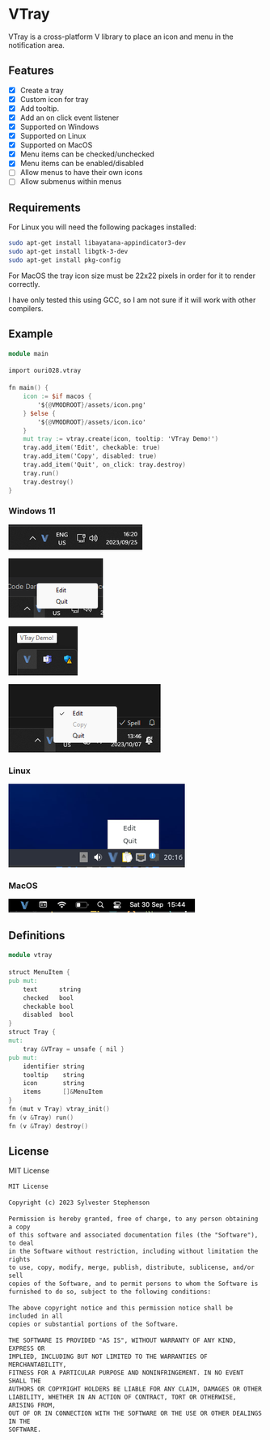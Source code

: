 # VTray

VTray is a cross-platform V library to place an icon and menu in the notification area.

## Features

- [x] Create a tray
- [x] Custom icon for tray
- [x] Add tooltip.
- [x] Add an on click event listener
- [x] Supported on Windows
- [x] Supported on Linux
- [x] Supported on MacOS
- [x] Menu items can be checked/unchecked
- [x] Menu items can be enabled/disabled
- [ ] Allow menus to have their own icons
- [ ] Allow submenus within menus

## Requirements

For Linux you will need the following packages installed:

```bash
sudo apt-get install libayatana-appindicator3-dev
sudo apt-get install libgtk-3-dev
sudo apt-get install pkg-config
```

For MacOS the tray icon size must be 22x22 pixels in order for it to render correctly.

I have only tested this using GCC, so I am not sure if it will work with other compilers.

## Example

```v
module main

import ouri028.vtray

fn main() {
	icon := $if macos {
		'${@VMODROOT}/assets/icon.png'
	} $else {
		'${@VMODROOT}/assets/icon.ico'
	}
	mut tray := vtray.create(icon, tooltip: 'VTray Demo!')
	tray.add_item('Edit', checkable: true)
	tray.add_item('Copy', disabled: true)
	tray.add_item('Quit', on_click: tray.destroy)
	tray.run()
	tray.destroy()
}
```

### Windows 11

![image1.png](assets%2Fimage1.png)

![image2.png](assets%2Fimage2.png)

![image3.png](assets%2Fimage3.png)

![image6.png](assets%2Fimage6.png)

### Linux

![image4.png](assets%2Fimage4.png)

### MacOS

![image5.png](assets%2Fimage5.png)

## Definitions

```v
module vtray

struct MenuItem {
pub mut:
	text      string
	checked   bool
	checkable bool
	disabled  bool
}
struct Tray {
mut:
	tray &VTray = unsafe { nil }
pub mut:
	identifier string
	tooltip    string
	icon       string
	items      []&MenuItem
}
fn (mut v Tray) vtray_init()
fn (v &Tray) run()
fn (v &Tray) destroy()
```

## License

MIT License

```text
MIT License

Copyright (c) 2023 Sylvester Stephenson

Permission is hereby granted, free of charge, to any person obtaining a copy
of this software and associated documentation files (the "Software"), to deal
in the Software without restriction, including without limitation the rights
to use, copy, modify, merge, publish, distribute, sublicense, and/or sell
copies of the Software, and to permit persons to whom the Software is
furnished to do so, subject to the following conditions:

The above copyright notice and this permission notice shall be included in all
copies or substantial portions of the Software.

THE SOFTWARE IS PROVIDED "AS IS", WITHOUT WARRANTY OF ANY KIND, EXPRESS OR
IMPLIED, INCLUDING BUT NOT LIMITED TO THE WARRANTIES OF MERCHANTABILITY,
FITNESS FOR A PARTICULAR PURPOSE AND NONINFRINGEMENT. IN NO EVENT SHALL THE
AUTHORS OR COPYRIGHT HOLDERS BE LIABLE FOR ANY CLAIM, DAMAGES OR OTHER
LIABILITY, WHETHER IN AN ACTION OF CONTRACT, TORT OR OTHERWISE, ARISING FROM,
OUT OF OR IN CONNECTION WITH THE SOFTWARE OR THE USE OR OTHER DEALINGS IN THE
SOFTWARE.

```
